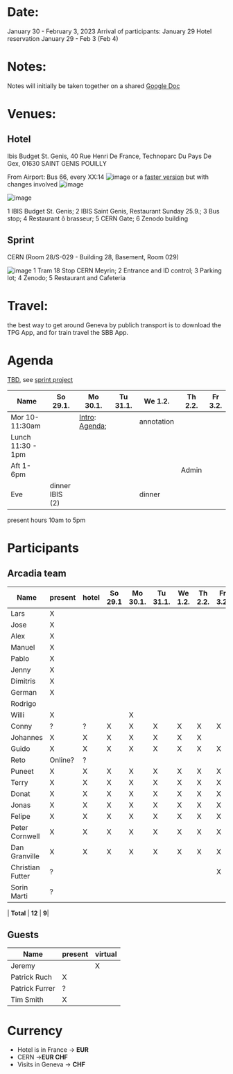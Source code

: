 # Date:
January 30 - February 3, 2023
Arrival of participants: January 29
Hotel reservation January 29 - Feb 3 (Feb 4)

# Notes:
Notes will initially be taken together on a shared [Google Doc](https://docs.google.com/document/d/1vPo1Vrhs553b1ejEC3urUq2hjX9IYEtd3zMK-x5TYMY/edit#)

# Venues:
## Hotel
Ibis Budget St. Genis, 40 Rue Henri De France, Technoparc Du Pays De Gex, 01630 SAINT GENIS POUILLY 

From Airport: Bus 66, every XX:14
![image](https://user-images.githubusercontent.com/4609956/190636029-3ac34105-6f97-45b1-8e73-577f4f34c4f2.png)
or a [faster version](https://www.google.com/maps/dir/Gen%C3%A8ve+A%C3%A9roport+(GVA),+Route+de+l'A%C3%A9roport,+Grand-Saconnex/Saint-Genis-Pouilly,+France/@46.2382483,6.0405504,13z/am=t/data=!3m1!4b1!4m14!4m13!1m5!1m1!1s0x478c6480ae239337:0xe511a9f24eb8a630!2m2!1d6.1090888!2d46.2369794!1m5!1m1!1s0x478c62697a1fc077:0x408ab2ae4c20490!2m2!1d6.02513!2d46.2437479!5i2!11m1!5shttps:%2F%2Fgoogleads.g.doubleclick.net%2Fpagead%2Fconversion%2F%3Fai%3DCC4bSRmgkY9OuCsaO9fgPromTqAyYwPWdZN3xu9znD5Ga6-mODhABIJfmnWVg9Y27gZgEoAH3qaXKAsgBCakCtdlbgzRmsT7gAgCoAwHIA8sEqgSJAk_QbXqc_vV24OmP1HaU6OQ3d90_YIao_eaPDo2hyyWNbUIdzB4qyT6E5g6JSewqzF1cFyL2Kv0L7dj5EsDENYOqQkmm-cS35mrllrUkNXQXLz1Okh9-9Wollhzx3pzUehwFiw1Coy78JwkRjL9PZ_1jfrL8EOENmIJ4bbMp8ew9Wu1BILeOl1zsOJwRt1P71N9OcyBeGEs4WCqPn-QRLHDJ4FEFuwvF4i0T1SFMDhXWoDqz7fXSM1mNaRNGB2C-RMKMmWLbDK7O1io4g1qwAUBQRNf1zrSauopm2EJ6ZIdCi7gKKyb8aaCTorU3nz0Ixa3rklXxd4uXv4xC2H_Qbk6LiOeJoxogQtTABIyKofS7AuAEAaAGLoAH8dXatQGoB47OG6gHk9gbqAfulrECqAf-nrECqAeko7ECqAfVyRuoB6a-G6gHmgaoB_PRG6gHltgbqAeqm7ECqAffn7EC2AcA0ggPCIBhEAEYHTICigI6AoBAsQmvBMIX3VlubIAKAYoKFWh0dHA6Ly93d3cuYmVsZ2VzLmNoL5gLAcgLAeALAYAMAbgMAbgTiATYEwrQFQH4FgGAFwE%26sigh%3DlrZ15eh8Tv8%26label%3D_AITNAME_%26value%3D_AITVALUE_) but with changes involved
![image](https://user-images.githubusercontent.com/4609956/190636707-d4cce098-471e-4478-9a52-e29db59ca90b.png)


![image](https://user-images.githubusercontent.com/4609956/190826397-6397b891-ef07-466d-830a-c8e77784bad1.png)

1 IBIS Budget St. Genis; 2 IBIS Saint Genis, Restaurant Sunday 25.9.; 3 Bus stop; 4 Restaurant ô brasseur; 5 CERN Gate; 6 Zenodo building


## Sprint
CERN (Room 28/S-029 - Building 28, Basement, Room 029)

![image](https://user-images.githubusercontent.com/4609956/190816655-ef55add7-7197-4ccc-922a-a9d5089e6181.png)
1 Tram 18 Stop CERN Meyrin; 2 Entrance and ID control; 3 Parking lot; 4 Zenodo; 5 Restaurant and Cafeteria


# Travel:
the best way to get around Geneva by publich transport is to download the TPG App, and for train travel the SBB App.

# Agenda
[TBD](https://docs.google.com/document/d/1vPo1Vrhs553b1ejEC3urUq2hjX9IYEtd3zMK-x5TYMY/edit#), see [sprint project](https://github.com/plazi/arcadia-2/projects/6)

| Name               |  So 29.1. | Mo 30.1. | Tu 31.1. | We 1.2. | Th 2.2. | Fr 3.2. | 
| -------------------|----------|---------|---------|---------|--------|---------|
| Mor 10-11:30am      |          | [Intro](): [Agenda](https://docs.google.com/document/d/1vPo1Vrhs553b1ejEC3urUq2hjX9IYEtd3zMK-x5TYMY/edit#heading=h.tp5g82iibn31);   |         | annotation|
| Lunch 11:30 - 1pm  |
| Aft 1-6pm          |          |        |  |  | Admin |
| Eve                |  dinner IBIS (2)  |        | |dinner  |      

present hours 10am to 5pm

# Participants
## Arcadia team

| Name           | present | hotel|  So 29.1 | Mo 30.1. | Tu 31.1. | We 1.2. | Th 2.2. | Fr 3.2. | Sa 4.2. | So 2.10 | 
| ---------------|---------|----- |----------|---------|---------|---------|---------|---------|---------|---------|   
| Lars           | X       |      |  
| Jose           | X       |      |  
| Alex           | X       |      |  
| Manuel         | X       |      |  
| Pablo          | X       |      |  
| Jenny          | X       |      |  
| Dimitris       | X       |      |  
| German         | X       |      |  
| Rodrigo        |         |      |  
| Willi          | X       |      |      | X    |      |      |      |      |  
| Conny          | ?       | ?    | X    | X    | X    | X    | X    |  X   | X    |   
| Johannes       | X       | X    | X    | X    | X    | X    | X    |
| Guido          | X       | X    | X    | X    | X    | X    | X    |  X   | X    |  
| Reto           | Online?     | ?    |  
| Puneet         | X       | X    | X    | X    | X    | X    | X    | X    | X    |  
| Terry          | X       | X    | X    | X    | X    | X    | X    | X    | X    | 
| Donat          | X       | X    | X    | X    | X    | X    | X    | X    |  
| Jonas          | X       | X    | X    | X    | X    | X    | X    | X    | X    |  
| Felipe         | X       | X    | X    | X    | X    | X    | X    | X    | X    |   
| Peter Cornwell | X       | X    | X    | X    | X    | X    | X    | X    |   
| Dan Granville   | X       | X    | X    | X    | X    | X    | X    | X    |    
| Christian Futter | ?       |      |      |      |    |      |      | X    |    
| Sorin Marti    | ?      |      |      |      |     |      |      |      |    


| **Total**      | **12**  | **9**|  

## Guests
| Name           | present | virtual |
|----------------|---------|---------|
| Jeremy         |         | X       |
| Patrick Ruch   | X       |         |
| Patrick Furrer | ?       |         |
| Tim Smith      | X       |         |

# Currency
* Hotel is in France -> **EUR**
* CERN ->**EUR CHF**
* Visits in Geneva -> **CHF**
